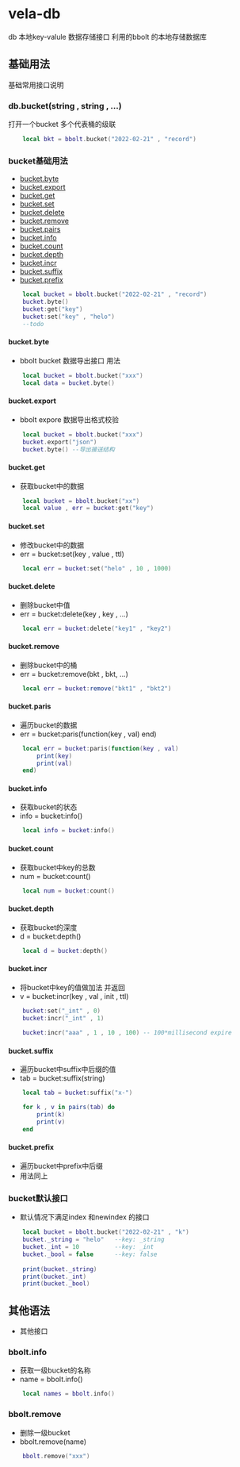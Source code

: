 # vela-db
db 本地key-valule 数据存储接口 利用的bbolt 的本地存储数据库

## 基础用法
基础常用接口说明

### db.bucket(string , string , ...)
打开一个bucket 多个代表桶的级联
```lua
    local bkt = bbolt.bucket("2022-02-21" , "record")
```

### bucket基础用法

- [bucket.byte](bucket.byte)
- [bucket.export](bucket.export)
- [bucket.get](bucket.get)
- [bucket.set](bucket.set)
- [bucket.delete](bucket.delete)
- [bucket.remove](bucket.remove)
- [bucket.pairs](bucket.pairs)
- [bucket.info](bucket.info)
- [bucket.count](bucket.count)
- [bucket.depth](bucket.depth)
- [bucket.incr](bucket.incr)
- [bucket.suffix](bucket.suffix)
- [bucket.prefix](bucket.prefix)
```lua
    local bucket = bbolt.bucket("2022-02-21" , "record")
    bucket.byte()
    bucket:get("key")
    bucket:set("key" , "helo")
    --todo
```

#### bucket.byte
- bbolt bucket 数据导出接口 用法
```lua
    local bucket = bbolt.bucket("xxx")
    local data = bucket.byte()
```

#### bucket.export
- bbolt expore 数据导出格式校验
```lua
    local bucket = bbolt.bucket("xxx")
    bucket.export("json")
    bucket.byte() --导出接送结构
```

#### bucket.get
- 获取bucket中的数据
```lua
    local bucket = bbolt.bucket("xx")
    local value , err = bucket:get("key")
```

#### bucket.set
- 修改bucket中的数据 
- err = bucket:set(key , value , ttl)
```lua
    local err = bucket:set("helo" , 10 , 1000)
```

#### bucket.delete
- 删除bucket中值
- err = bucket:delete(key , key , ...)
```lua
    local err = bucket:delete("key1" , "key2")
```
#### bucket.remove
- 删除bucket中的桶
- err = bucket:remove(bkt , bkt, ...)
```lua
    local err = bucket:remove("bkt1" , "bkt2")
```

#### bucket.paris
- 遍历bucket的数据
- err = bucket:paris(function(key , val) end)
```lua
    local err = bucket:paris(function(key , val) 
        print(key)
        print(val)
    end)
```

#### bucket.info
- 获取bucket的状态
- info = bucket:info()
```lua
    local info = bucket:info()
```

#### bucket.count
- 获取bucket中key的总数
- num = bucket:count()
```lua
    local num = bucket:count()
```

#### bucket.depth
- 获取bucket的深度
- d = bucket:depth()
```lua
    local d = bucket:depth()
```

#### bucket.incr
- 将bucket中key的值做加法 并返回
- v = bucket:incr(key , val , init , ttl)
```lua
    bucket:set("_int" , 0)
    bucket:incr("_int" , 1)
    
    bucket:incr("aaa" , 1 , 10 , 100) -- 100*millisecond expire
```

#### bucket.suffix
- 遍历bucket中suffix中后缀的值
- tab = bucket:suffix(string)
```lua
    local tab = bucket:suffix("x-")

    for k , v in pairs(tab) do
        print(k)
        print(v)
    end 
```

#### bucket.prefix
- 遍历bucket中prefix中后缀
- 用法同上

### bucket默认接口
- 默认情况下满足index 和newindex 的接口
```lua
    local bucket = bbolt.bucket("2022-02-21" , "k")
    bucket._string = "helo"   --key: _string
    bucket._int = 10          --key: _int
    bucket._bool = false      --key: false
    
    print(bucket._string)
    print(bucket._int)
    print(bucket._bool)
```

## 其他语法
- 其他接口

### bbolt.info
- 获取一级bucket的名称
- name = bbolt.info()
```lua
    local names = bbolt.info()
```

### bbolt.remove
- 删除一级bucket
- bbolt.remove(name)
```lua
    bbolt.remove("xxx")
```